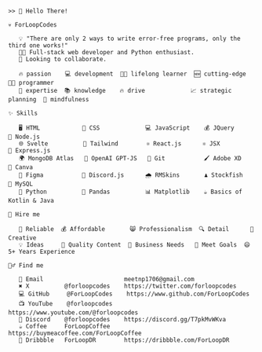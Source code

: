 ```

>> 👋 Hello There!

💀 ForLoopCodes

   💡 "There are only 2 ways to write error-free programs, only the third one works!"
   🧑‍💻 Full-stack web developer and Python enthusiast.
   👯 Looking to collaborate.

   🔥 passion    💻 development  🧑‍🎓 lifelong learner  🆕 cutting-edge        👨‍💻 programmer 
   🤹 expertise  📚 knowledge    🔥 drive             📈 strategic planning  🧠 mindfulness

✨ Skills

   🖥️ HTML            🎨 CSS             💻 JavaScript    💰 JQuery        🔵 Node.js      
   🌐 Svelte          🌊 Tailwind        ⚛️ React.js      ⚛️ JSX           🚀 Express.js   
   🌍 MongoDB Atlas   🤖 OpenAI GPT-JS   🌳 Git           🖌️ Adobe XD      🎨 Canva        
   📐 Figma           🤖 Discord.js      🌧️ RMSkins       ♟️ Stockfish     💾 MySQL        
   🐍 Python          🐼 Pandas          📊 Matplotlib    ☕ Basics of Kotlin & Java         

🎊 Hire me

   🤗 Reliable  💰 Affordable       😸 Professionalism  🔍 Detail      🎨 Creative
   💡 Ideas     📝 Quality Content  🙌 Business Needs   🎯 Meet Goals  😄 5+ Years Experience 

🙋‍♂️ Find me

   📧 Email                       meetnp1706@gmail.com
   ✖️ X          @forloopcodes    https://twitter.com/forloopcodes
   💻 GitHub     @ForLoopCodes    https://www.github.com/ForLoopCodes
   📺 YouTube    @forloopcodes    https://www.youtube.com/@forloopcodes
   🤖 Discord    @forloopcodes    https://discord.gg/T7pkMvWKva
   ☕ Coffee     ForLoopCoffee    https://buymeacoffee.com/ForLoopCoffee
   💼 Dribbble   ForLoopDR        https://dribbble.com/ForLoopDR
               
```
<!-- <a href="http://www.github.com/ForLoopCodes"><img src="https://github-readme-stats.vercel.app/api?username=ForLoopCodes&show_icons=true&hide=&count_private=true&title_color=FAFAD2&text_color=ffffff&icon_color=DAA520&bg_color=000000&hide_border=true&show_icons=true" alt="ForLoop's GitHub stats" width="32%" /></a><a href="http://www.github.com/ForLoopCodes"><img width="25%" src="https://github-readme-stats.vercel.app/api/top-langs?username=ForLoopCodes&show_icons=true&theme=dark&locale=en&layout=compact" alt="ForLoopCodes" /></a><a href="http://www.github.com/ForLoopCodes"><img width="35%" src="https://github-readme-streak-stats.herokuapp.com/?user=ForLoopCodes&stroke=ffffff&background=000000&ring=DAA520&fire=FAFAD2&currStreakNum=ffffff&currStreakLabel=DAA520&sideNums=ffffff&sideLabels=ffffff&dates=ffffff&hide_border=true" /></a>-->
